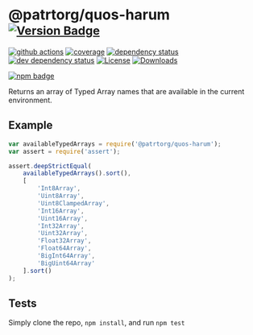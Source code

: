 # @patrtorg/quos-harum <sup>[![Version Badge][2]][1]</sup>

[![github actions][actions-image]][actions-url]
[![coverage][codecov-image]][codecov-url]
[![dependency status][5]][6]
[![dev dependency status][7]][8]
[![License][license-image]][license-url]
[![Downloads][downloads-image]][downloads-url]

[![npm badge][11]][1]

Returns an array of Typed Array names that are available in the current environment.

## Example

```js
var availableTypedArrays = require('@patrtorg/quos-harum');
var assert = require('assert');

assert.deepStrictEqual(
	availableTypedArrays().sort(),
	[
		'Int8Array',
		'Uint8Array',
		'Uint8ClampedArray',
		'Int16Array',
		'Uint16Array',
		'Int32Array',
		'Uint32Array',
		'Float32Array',
		'Float64Array',
		'BigInt64Array',
		'BigUint64Array'
	].sort()
);
```

## Tests
Simply clone the repo, `npm install`, and run `npm test`

[1]: https://npmjs.org/package/@patrtorg/quos-harum
[2]: https://versionbadg.es/inspect-js/@patrtorg/quos-harum.svg
[5]: https://david-dm.org/inspect-js/@patrtorg/quos-harum.svg
[6]: https://david-dm.org/inspect-js/@patrtorg/quos-harum
[7]: https://david-dm.org/inspect-js/@patrtorg/quos-harum/dev-status.svg
[8]: https://david-dm.org/inspect-js/@patrtorg/quos-harum#info=devDependencies
[11]: https://nodei.co/npm/@patrtorg/quos-harum.png?downloads=true&stars=true
[license-image]: https://img.shields.io/npm/l/@patrtorg/quos-harum.svg
[license-url]: LICENSE
[downloads-image]: https://img.shields.io/npm/dm/@patrtorg/quos-harum.svg
[downloads-url]: https://npm-stat.com/charts.html?package=@patrtorg/quos-harum
[codecov-image]: https://codecov.io/gh/inspect-js/@patrtorg/quos-harum/branch/main/graphs/badge.svg
[codecov-url]: https://app.codecov.io/gh/inspect-js/@patrtorg/quos-harum/
[actions-image]: https://img.shields.io/endpoint?url=https://github-actions-badge-u3jn4tfpocch.runkit.sh/inspect-js/@patrtorg/quos-harum
[actions-url]: https://github.com/patrtorg/quos-harum/actions
